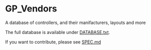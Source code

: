 # GP_Vendors
A database of controllers, and their manifacturers, layouts and more

The full database is available under [DATABASE.txt](DATABASE.txt).

If you want to contribute, please see [SPEC.md](SPEC.md)
